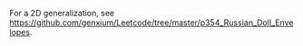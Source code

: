 For a 2D generalization, see https://github.com/genxium/Leetcode/tree/master/p354_Russian_Doll_Envelopes.
